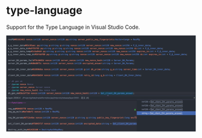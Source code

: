 # type-language

Support for the Type Language in Visual Studio Code.

![Example](images/example.png)

